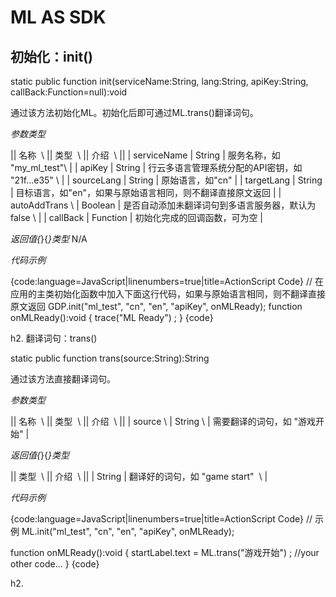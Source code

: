 ML AS SDK
=============

初始化：init()
--------------

static public function init(serviceName:String, lang:String, apiKey:String, callBack:Function=null):void

通过该方法初始化ML。初始化后即可通过ML.trans()翻译词句。

*参数类型*

|| 名称&nbsp; \\ || 类型&nbsp; \\ || 介绍&nbsp; \\ ||
| serviceName | String | 服务名称，如 "my_ml_test"\\ |
| apiKey | String | 行云多语言管理系统分配的API密钥，如 "21f...e35" \\ |
| sourceLang | String | 原始语言，如"cn" |
| targetLang | String | 目标语言，如"en"，如果与原始语言相同，则不翻译直接原文返回 |
| autoAddTrans \\ | Boolean | 是否自动添加未翻译词句到多语言服务器，默认为false \\ |
| callBack | Function | 初始化完成的回调函数，可为空 |

*返回值{*}{*}类型*
N/A

*代码示例*

{code:language=JavaScript|linenumbers=true|title=ActionScript Code}
// 在应用的主类初始化函数中加入下面这行代码，如果与原始语言相同，则不翻译直接原文返回
GDP.init("ml_test", "cn", "en", "apiKey", onMLReady);
function onMLReady():void
{
	trace("ML Ready") ;
}
{code}


h2. 翻译词句：trans()

static public function trans(source:String):String

通过该方法直接翻译词句。

*参数类型*

|| 名称&nbsp; \\ || 类型&nbsp; \\ || 介绍&nbsp; \\ ||
| source \\ | String \\ | 需要翻译的词句，如 "游戏开始" |

*返回值{*}{*}类型*

|| 类型&nbsp; \\ || 介绍&nbsp; \\ ||
| String | 翻译好的词句，如 "game start"&nbsp; \\ |

*代码示例*

{code:language=JavaScript|linenumbers=true|title=ActionScript Code}
// 示例
ML.init("ml_test", "cn", "en", "apiKey", onMLReady);

function onMLReady():void
{
	startLabel.text = ML.trans("游戏开始") ;
	//your other code...
}
{code}

h2.